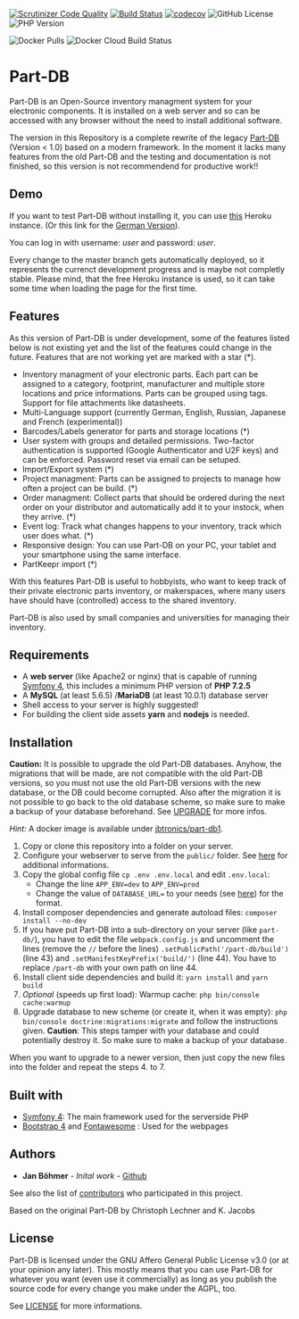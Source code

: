 [![Scrutinizer Code Quality](https://scrutinizer-ci.com/g/Part-DB/Part-DB-symfony/badges/quality-score.png?b=master)](https://scrutinizer-ci.com/g/Part-DB/Part-DB-symfony/?branch=master)
[![Build Status](https://travis-ci.com/Part-DB/Part-DB-symfony.svg?branch=master)](https://travis-ci.com/Part-DB/Part-DB-symfony)
[![codecov](https://codecov.io/gh/Part-DB/Part-DB-symfony/branch/master/graph/badge.svg)](https://codecov.io/gh/Part-DB/Part-DB-symfony)
![GitHub License](https://img.shields.io/github/license/Part-DB/Part-DB-symfony)
![PHP Version](https://img.shields.io/badge/PHP-%3E%3D%207.2-green)

![Docker Pulls](https://img.shields.io/docker/pulls/jbtronics/part-db1)
![Docker Cloud Build Status](https://img.shields.io/docker/cloud/build/jbtronics/part-db1)

# Part-DB
Part-DB is an Open-Source inventory managment system for your electronic components.
It is installed on a web server and so can be accessed with any browser without the need to install additional software.

The version in this Repository is a complete rewrite of the legacy [Part-DB](https://github.com/Part-DB/Part-DB) (Version < 1.0) based on a modern framework.
In the moment it lacks many features from the old Part-DB and the testing and documentation is not finished, so
this version is not recommendend for productive work!!

## Demo
If you want to test Part-DB without installing it, you can use [this](https://part-db.herokuapp.com) Heroku instance. 
(Or this link for the [German Version](https://part-db.herokuapp.com/de/)). 

You can log in with username: *user* and password: *user*.

Every change to the master branch gets automatically deployed, so it represents the currenct development progress and is
maybe not completly stable. Please mind, that the free Heroku instance is used, so it can take some time when loading the page
for the first time.

## Features
As this version of Part-DB is under development, some of the features listed below is not existing yet and the
list of the features could change in the future. Features that are not working yet are marked with a star (*).

* Inventory managment of your electronic parts. Each part can be assigned to a category, footprint, manufacturer 
and multiple store locations and price informations. Parts can be grouped using tags. Support for file attachments like datasheets. 
* Multi-Language support (currently German, English, Russian, Japanese and French (experimental))
* Barcodes/Labels generator for parts and storage locations (*)
* User system with groups and detailed permissions. 
Two-factor authentication is supported (Google Authenticator and U2F keys) and can be enforced. Password reset via email can be setuped.
* Import/Export system (*)
* Project managment: Parts can be assigned to projects to manage how often a project can be build. (*)
* Order managment: Collect parts that should be ordered during the next order on your distributor and automatically add
it to your instock, when they arrive. (*)
* Event log: Track what changes happens to your inventory, track which user does what. (*)
* Responsive design: You can use Part-DB on your PC, your tablet and your smartphone using the same interface.
* PartKeepr import (*)

With this features Part-DB is useful to hobbyists, who want to keep track of their private electronic parts inventory,
or makerspaces, where many users have should have (controlled) access to the shared inventory.

Part-DB is also used by small companies and universities for managing their inventory.

## Requirements
 * A **web server** (like Apache2 or nginx) that is capable of running [Symfony 4](https://symfony.com/doc/current/reference/requirements.html),
 this includes a minimum PHP version of **PHP 7.2.5**
 * A **MySQL** (at least 5.6.5) /**MariaDB** (at least 10.0.1) database server
 * Shell access to your server is highly suggested!
 * For building the client side assets **yarn** and **nodejs** is needed.
 
## Installation
**Caution:** It is possible to upgrade the old Part-DB databases. 
Anyhow, the migrations that will be made, are not compatible with the old Part-DB versions, so you must not use the old Part-DB versions with the new database, or the DB could become corrupted. 
Also after the migration it is not possible to go back to the old database scheme, so make sure to make a backup of your database beforehand.
See [UPGRADE](UPGRADE.md) for more infos.

*Hint:* A docker image is available under [jbtronics/part-db1](https://hub.docker.com/repository/docker/jbtronics/part-db1).

1. Copy or clone this repository into a folder on your server.
2. Configure your webserver to serve from the `public/` folder. See [here](https://symfony.com/doc/current/setup/web_server_configuration.html)
for additional informations.
3. Copy the global config file `cp .env .env.local` and edit `.env.local`:
    * Change the line `APP_ENV=dev` to `APP_ENV=prod`
    * Change the value of `DATABASE_URL=` to your needs (see [here](http://docs.doctrine-project.org/projects/doctrine-dbal/en/latest/reference/configuration.html#connecting-using-a-url)) for the format.
4. Install composer dependencies and generate autoload files: `composer install --no-dev`
5. If you have put Part-DB into a sub-directory on your server (like `part-db/`), you have to edit the file 
`webpack.config.js` and uncomment the lines (remove the `//` before the lines) `.setPublicPath('/part-db/build')` (line 43) and
 `.setManifestKeyPrefix('build/')` (line 44). You have to replace `/part-db` with your own path on line 44.
6. Install client side dependencies and build it: `yarn install` and `yarn build`
7. _Optional_ (speeds up first load): Warmup cache: `php bin/console cache:warmup`
8. Upgrade database to new scheme (or create it, when it was empty): `php bin/console doctrine:migrations:migrate` and follow the instructions given. **Caution**: This steps tamper with your database and could potentially destroy it. So make sure to make a backup of your database.

When you want to upgrade to a newer version, then just copy the new files into the folder
and repeat the steps 4. to 7.

## Built with
* [Symfony 4](https://symfony.com/): The main framework used for the serverside PHP
* [Bootstrap 4](https://getbootstrap.com/) and [Fontawesome](https://fontawesome.com/) : Used for the webpages

## Authors
* **Jan Böhmer** - *Inital work* - [Github](https://github.com/jbtronics/)

See also the list of [contributors](https://github.com/Part-DB/Part-DB-symfony/graphs/contributors) who participated in this project.

Based on the original Part-DB by Christoph Lechner and K. Jacobs

## License
Part-DB is licensed under the GNU Affero General Public License v3.0 (or at your opinion any later).
This mostly means that you can use Part-DB for whatever you want (even use it commercially)
as long as you publish the source code for every change you make under the AGPL, too.

See [LICENSE](https://github.com/Part-DB/Part-DB-symfony/blob/master/LICENSE) for more informations.
